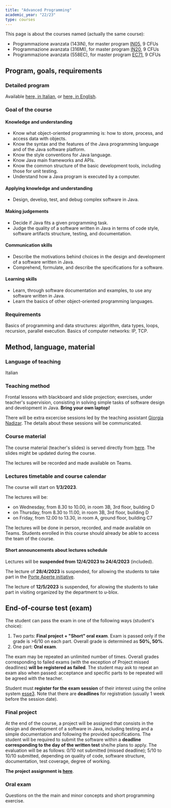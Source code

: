 ```yaml
---
title: "Advanced Programming"
academic_year: "22/23"
type: courses
---
```


This page is about the courses named (actually the same course):
- Programmazione avanzata (143IN), for master program [IN05](https://corsi.units.it/IN05/descrizione-corso), 9 CFUs
- Programmazione avanzata (316MI), for master program [IN20](https://corsi.units.it/IN20/descrizione-corso), 9 CFUs
- Programmazione avanzata (558EC), for master program [EC71](https://corsi.units.it/EC71/descrizione-corso), 9 CFUs

## Program, goals, requirements

### Detailed program
Available [here, in Italian](https://corsi.units.it/in20/modulo/2022/336009/af_gen_cod/316mi), or [here, in English](https://corsi.units.it/en/in20/teaching-unit/2022/336009/af_gen_cod/316mi).

### Goal of the course

#### Knowledge and understanding
- Know what object-oriented programming is: how to store, process, and access data with objects.
- Know the syntax and the features of the Java programming language and of the Java software platform.
- Know the style conventions for Java language.
- Know Java main frameworks and APIs.
- Know the common structure of the basic development tools, including those for unit testing.
- Understand how a Java program is executed by a computer.

#### Applying knowledge and understanding
- Design, develop, test, and debug complex software in Java.

#### Making judgements
- Decide if Java fits a given programming task.
- Judge the quality of a software written in Java in terms of code style, software artifacts structure, testing, and documentation.

#### Communication skills
- Describe the motivations behind choices in the design and development of a software written in Java.
- Comprehend, formulate, and describe the specifications for a software.

#### Learning skills
- Learn, through software documentation and examples, to use any software written in Java.
- Learn the basics of other object-oriented programming languages.

### Requirements
Basics of programming and data structures: algorithm, data types, loops, recursion, parallel execution.
Basics of computer networks: IP, TCP.

## Method, language, material

### Language of teaching
Italian

### Teaching method
Frontal lessons with blackboard and slide projection; exercises, under teacher's supervision, consisting in solving simple tasks of software design and development in Java.
**Bring your own laptop!**

There will be extra excercise sessions led by the teaching assistant [Giorgia Nadizar](https://giorgia-nadizar.github.io/).
The details about these sessions will be communicated.

### Course material
The course material (teacher's slides) is served directly from [here](https://medvet.inginf.units.it/slides/advanced-programming-2223).
The slides might be updated during the course.

The lectures will be recorded and made available on Teams.

### Lectures timetable and course calendar
The course will start on **1/3/2023**.

The lectures will be:
- on Wednesday, from 8.30 to 10.00, in room 3B, 3rd floor, building D
- on Thursday, from 8.30 to 11.00, in room 3B, 3rd floor, building D
- on Friday, from 12.00 to 13.30, in room A, ground floor, building C7

The lectures will be done in person, recorded, and made available on Teams.
Students enrolled in this course should already be able to access the team of the course.

#### Short announcements about lectures schedule

Lectures will be **suspended from 12/4/2023 to 24/4/2023** (included).

The lecture of **28/4/2023** is suspended, for allowing the students to take part in the [Porte Aperte initiative](https://www.units.it/futuri-studenti/come-scegliere/orientamento-alle-lauree-magistrali).

The lecture of **12/5/2023** is suspended, for allowing the students to take part in visiting organized by the department to u-blox.

## End-of-course test (exam)
The student can pass the exam in one of the following ways (student's choice):
1. Two parts: **Final project + "Short" oral exam**.
Exam is passed only if the grade is >6/10 on each part. Overall grade is determined as **50%, 50%**.
2. One part: **Oral exam**.

The exam may be repeated an unlimited number of times.
Overall grades corresponding to failed exams (with the exception of Project missed deadlines) **will be registered as failed**.
The student may ask to repeat an exam also when passed: acceptance and specific parts to be repeated will be agreed with the teacher.

Student must **register for the exam session** of their interest using the online system [esse3](https://esse3.units.it/).
Note that there are **deadlines** for registration (usually 1 week before the session date).

### Final project
At the end of the course, a project will be assigned that consists in the design and development of a software in Java, including testing and a simple documentation and following the provided specifications.
The student will be required to submit the software within a **deadline corresponding to the day of the written test** she/he plans to apply.
The evaluation will be as follows: 0/10 not submitted (missed deadline); 5/10 to 10/10 submitted, depending on quality of code, software structure, documentation, test coverage, degree of working.

**The project assignment is [here](project/)**.

### Oral exam
Questions on the the main and minor concepts and short programming exercise.
